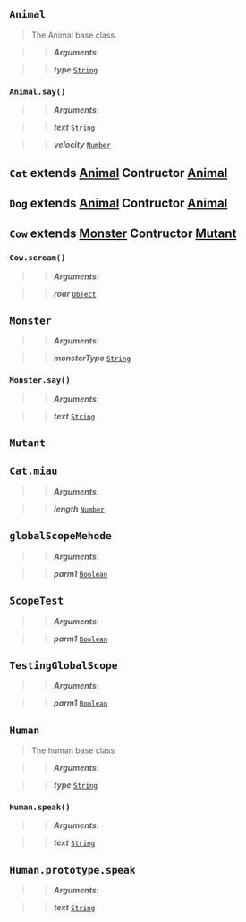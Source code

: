 
## ```Animal``` 


> The Animal base class.




>> ***Arguments***:

>> ***type*** [```String```](https://developer.mozilla.org/de/docs/Web/JavaScript/Reference/Global_Objects/String)

  




### ```Animal.say()```

>> ***Arguments***:

>> ***text*** [```String```](https://developer.mozilla.org/de/docs/Web/JavaScript/Reference/Global_Objects/String)

>> ***velocity*** [```Number```](https://developer.mozilla.org/de/docs/Web/JavaScript/Reference/Global_Objects/Number)





## ```Cat``` extends [Animal](use-case-main.js.MD#animal) Contructor [Animal](use-case-main.js.MD#animal)



  




## ```Dog``` extends [Animal](use-case-main.js.MD#animal) Contructor [Animal](use-case-main.js.MD#animal)



  




## ```Cow``` extends [Monster](use-case-main.js.MD#monster) Contructor [Mutant](use-case-main.js.MD#mutant)



  




### ```Cow.scream()```

>> ***Arguments***:

>> ***roar*** [```Object```](https://developer.mozilla.org/de/docs/Web/JavaScript/Reference/Global_Objects/Object)





## ```Monster``` 




>> ***Arguments***:

>> ***monsterType*** [```String```](https://developer.mozilla.org/de/docs/Web/JavaScript/Reference/Global_Objects/String)

  




### ```Monster.say()```

>> ***Arguments***:

>> ***text*** [```String```](https://developer.mozilla.org/de/docs/Web/JavaScript/Reference/Global_Objects/String)





## ```Mutant``` 



  




## ```Cat.miau``` 




>> ***Arguments***:

>> ***length*** [```Number```](https://developer.mozilla.org/de/docs/Web/JavaScript/Reference/Global_Objects/Number)

  




## ```globalScopeMehode``` 




>> ***Arguments***:

>> ***parm1*** [```Boolean```](https://developer.mozilla.org/de/docs/Web/JavaScript/Reference/Global_Objects/Boolean)

  




## ```ScopeTest``` 




>> ***Arguments***:

>> ***parm1*** [```Boolean```](https://developer.mozilla.org/de/docs/Web/JavaScript/Reference/Global_Objects/Boolean)

  




## ```TestingGlobalScope``` 




>> ***Arguments***:

>> ***parm1*** [```Boolean```](https://developer.mozilla.org/de/docs/Web/JavaScript/Reference/Global_Objects/Boolean)

  




## ```Human``` 


>  The human base class 



>> ***Arguments***:

>> ***type*** [```String```](https://developer.mozilla.org/de/docs/Web/JavaScript/Reference/Global_Objects/String)

  




### ```Human.speak()```

>> ***Arguments***:

>> ***text*** [```String```](https://developer.mozilla.org/de/docs/Web/JavaScript/Reference/Global_Objects/String)





## ```Human.prototype.speak``` 




>> ***Arguments***:

>> ***text*** [```String```](https://developer.mozilla.org/de/docs/Web/JavaScript/Reference/Global_Objects/String)

  



